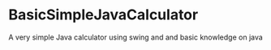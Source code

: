 # BasicSimpleJavaCalculator
A very simple Java calculator using swing and and basic knowledge on java 
